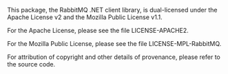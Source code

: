 This package, the RabbitMQ .NET client library, is dual-licensed under
the Apache License v2 and the Mozilla Public License v1.1.

For the Apache License, please see the file LICENSE-APACHE2.

For the Mozilla Public License, please see the file LICENSE-MPL-RabbitMQ.

For attribution of copyright and other details of provenance, please
refer to the source code.